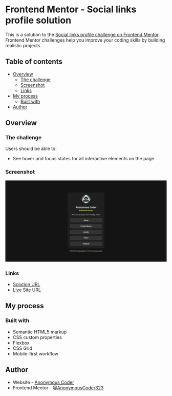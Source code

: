 # Frontend Mentor - Social links profile solution

This is a solution to the [Social links profile challenge on Frontend Mentor](https://www.frontendmentor.io/challenges/social-links-profile-UG32l9m6dQ). Frontend Mentor challenges help you improve your coding skills by building realistic projects. 

## Table of contents

- [Overview](#overview)
  - [The challenge](#the-challenge)
  - [Screenshot](#screenshot)
  - [Links](#links)
- [My process](#my-process)
  - [Built with](#built-with)
- [Author](#author)

## Overview

### The challenge

Users should be able to:

- See hover and focus states for all interactive elements on the page

### Screenshot

![](./screenshot.png)
### Links

- [Solution URL](https://www.frontendmentor.io/solutions/responsive-social-links-card-x8XE2xMXpl)
- [Live Site URL](https://anonymouscoder323.github.io/social-links-profile-main/)

## My process

### Built with

- Semantic HTML5 markup
- CSS custom properties
- Flexbox
- CSS Grid
- Mobile-first workflow

## Author

- Website - [Anonymous Coder](https://www.anonymouscoder.com)
- Frontend Mentor - [@AnonymousCoder323](https://www.frontendmentor.io/profile/AnonymousCoder323)
